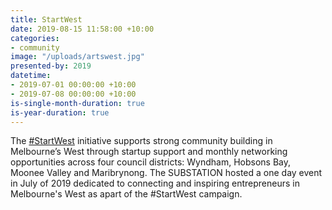 ```yaml
---
title: StartWest
date: 2019-08-15 11:58:00 +10:00
categories:
- community
image: "/uploads/artswest.jpg"
presented-by: 2019
datetime:
- 2019-07-01 00:00:00 +10:00
- 2019-07-08 00:00:00 +10:00
is-single-month-duration: true
is-year-duration: true
---
```


The [#StartWest](https://www.startwest.org/) initiative supports strong community building in Melbourne’s West through startup support and monthly networking opportunities across four council districts: Wyndham, Hobsons Bay, Moonee Valley and Maribrynong. The SUBSTATION hosted a one day event in July of 2019 dedicated to connecting and inspiring entrepreneurs in Melbourne's West as apart of the #StartWest campaign.